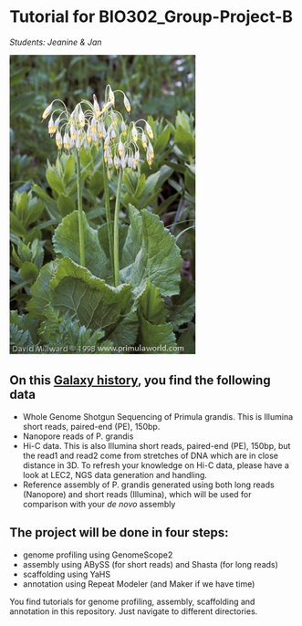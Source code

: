 # Tutorial for BIO302_Group-Project-B

*Students: Jeanine & Jan*



![Primula grandis][Pgrandis_NY]

[Pgrandis_NY]: ./Pgrandis.png


## On this [Galaxy history](), you find the following data

- Whole  Genome Shotgun Sequencing of Primula grandis. This is Illumina short reads, paired-end (PE), 150bp.
- Nanopore reads of P. grandis
- Hi-C data. This is also Illumina short reads, paired-end (PE), 150bp, but the read1 and read2 come from stretches of DNA which are in close distance in 3D. 
To refresh your knowledge on Hi-C data, please have a look at LEC2, NGS data generation and handling.
- Reference assembly of P. grandis generated using both long reads (Nanopore) and short reads (Illumina), which will be used for comparison with your *de novo* assembly

## The project will be done in four steps:
- genome profiling using GenomeScope2
- assembly using ABySS (for short reads) and Shasta (for long reads)
- scaffolding using YaHS
- annotation using Repeat Modeler (and Maker if we have time)

You find tutorials for genome profiling, assembly, scaffolding and annotation in this repository. Just navigate to different directories.


